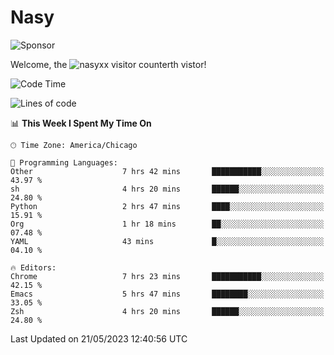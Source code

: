 # Nasy

<!--
<p align="center">
<img height="200" src="https://github-readme-stats.vercel.app/api?username=nasyxx&count_private=true&show_icons=true&theme=dracula&include_all_commits=true"/>
<img height="200" src="https://github-readme-stats.vercel.app/api/top-langs/?username=nasyxx&theme=dracula&hide=html,jupyter+notebook&count_private=true&show_icons=true"/>
</p>

  
----------------
-->

![Sponsor](https://img.shields.io/static/v1.svg?label=Sponsor&message=%E2%9D%A4&logo=GitHub&style=flat&color=pink)
 
Welcome, the ![nasyxx visitor counter](https://count.getloli.com/get/@nasyxx?theme=rule34)th vistor!
 
<!--START_SECTION:waka-->
![Code Time](http://img.shields.io/badge/Code%20Time-3%2C533%20hrs%2021%20mins-blue)

![Lines of code](https://img.shields.io/badge/From%20Hello%20World%20I%27ve%20Written-6.2%20million%20lines%20of%20code-blue)

📊 **This Week I Spent My Time On** 

```text
🕑︎ Time Zone: America/Chicago

💬 Programming Languages: 
Other                    7 hrs 42 mins       ███████████░░░░░░░░░░░░░░   43.97 % 
sh                       4 hrs 20 mins       ██████░░░░░░░░░░░░░░░░░░░   24.80 % 
Python                   2 hrs 47 mins       ████░░░░░░░░░░░░░░░░░░░░░   15.91 % 
Org                      1 hr 18 mins        ██░░░░░░░░░░░░░░░░░░░░░░░   07.48 % 
YAML                     43 mins             █░░░░░░░░░░░░░░░░░░░░░░░░   04.10 % 

🔥 Editors: 
Chrome                   7 hrs 23 mins       ███████████░░░░░░░░░░░░░░   42.15 % 
Emacs                    5 hrs 47 mins       ████████░░░░░░░░░░░░░░░░░   33.05 % 
Zsh                      4 hrs 20 mins       ██████░░░░░░░░░░░░░░░░░░░   24.80 % 
```


 Last Updated on 21/05/2023 12:40:56 UTC
<!--END_SECTION:waka-->

<!-- ![visitors](https://visitor-badge.laobi.icu/badge?page_id=nasyxx.nasyxx) -->
